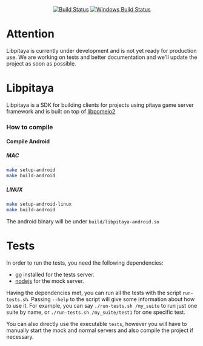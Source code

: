 <p align="center">
  <a href="https://travis-ci.com/topfreegames/libpitaya"><img src="https://travis-ci.com/topfreegames/libpitaya.svg?branch=master" alt="Build Status"></img></a>
  <a href="https://ci.appveyor.com/project/leohahn/libpitaya"><img src="https://ci.appveyor.com/api/projects/status/326391ofs0q26s0d/branch/master?svg=true&passingText=Windows" alt="Windows Build Status"></a>
</p>

Attention
=========

Libpitaya is currently under development and is not yet ready for production use. We are working on tests and better documentation and we'll update the project as soon as possible.

Libpitaya
=========

Libpitaya is a SDK for building clients for projects using pitaya game server framework and is built on top of [libpomelo2](https://github.com/NetEase/libpomelo2)

### How to compile 

#### Compile Android

##### MAC
```bash
make setup-android
make build-android
```
##### LINUX
```bash
make setup-android-linux
make build-android
```

The android binary will be under `build/libpitaya-android.so`

Tests
=====

In order to run the tests, you need the following dependencies:
- [go](https://golang.org) installed for the tests server.
- [nodejs](https://nodejs.org) for the mock server.

Having the dependencies met, you can run all the tests with the script `run-tests.sh`. Passing
`--help` to the script will give some information about how to use it. For example, you can say
`./run-tests.sh /my_suite` to run just one suite by name, or `./run-tests.sh /my_suite/test1` for
one specific test.

You can also directly use the executable `tests`, however you will have to manually start the mock and normal
servers and also compile the project if necessary.

